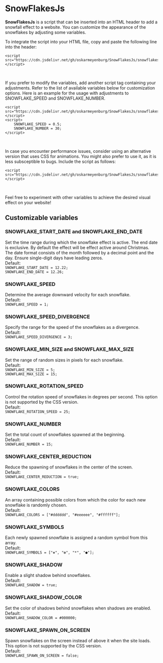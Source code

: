 # SnowFlakesJs
**SnowFlakesJs** is a script that can be inserted into an HTML header to add a snowfall effect to a website. You can customize the appearance of the snowflakes by adjusting some variables.

To integrate the script into your HTML file, copy and paste the following line into the header:<br>
```
<script src="https://cdn.jsdelivr.net/gh/oskarmeyenburg/SnowFlakesJs/snowflakes.min.js"></script>
```
<br>

If you prefer to modify the variables, add another script tag containing your adjustments. Refer to the list of available variables below for customization options.
Here is an example for the usage with adjustments to SNOWFLAKE_SPEED and SNOWFLAKE_NUMBER.
```
<script src="https://cdn.jsdelivr.net/gh/oskarmeyenburg/SnowFlakesJs/snowflakes.min.js"></script>
<script>
    SNOWFLAKE_SPEED = 0.5;
    SNOWFLAKE_NUMBER = 30;
</script>
```
<br>

In case you encounter performance issues, consider using an alternative version that uses CSS for animations. You might also prefer to use it, as it is less subsceptible to bugs. Include the script as follows:
```
<script src="https://cdn.jsdelivr.net/gh/oskarmeyenburg/SnowFlakesJs/snowflakes_css.min.js"></script>
```
<br>

Feel free to experiment with other variables to achieve the desired visual effect on your website!

## Customizable variables
### SNOWFLAKE_START_DATE and SNOWFLAKE_END_DATE
Set the time range during which the snowflake effect is active. The end date is exclusive. By default the effect will be effect active around Christmas. The date format consists of the month followed by a decimal point and the day. Ensure single-digit days have leading zeros.
<br>Default:<br>``SNOWFLAKE_START_DATE = 12.22;``<br>``SNOWFLAKE_END_DATE = 12.26;``<br>

### SNOWFLAKE_SPEED
Determine the average downward velocity for each snowflake.
<br>Default:<br>``SNOWFLAKE_SPEED = 1;``

### SNOWFLAKE_SPEED_DIVERGENCE
Specify the range for the speed of the snowflakes as a divergence.
<br>Default:<br>``SNOWFLAKE_SPEED_DIVERGENCE = 3;``

### SNOWFLAKE_MIN_SIZE and SNOWFLAKE_MAX_SIZE
Set the range of random sizes in pixels for each snowflake.
<br>Default:<br>``SNOWFLAKE_MIN_SIZE = 5;``<br>``SNOWFLAKE_MAX_SIZE = 15;``<br>

### SNOWFLAKE_ROTATION_SPEED
Control the rotation speed of snowflakes in degrees per second. This option is not supported by the CSS version.
<br>Default:<br>``SNOWFLAKE_ROTATION_SPEED = 25;``<br>

### SNOWFLAKE_NUMBER
Set the total count of snowflakes spawned at the beginning.
<br>Default:<br>``SNOWFLAKE_NUMBER = 15;``<br>

### SNOWFLAKE_CENTER_REDUCTION
Reduce the spawning of snowflakes in the center of the screen.
<br>Default:<br>``SNOWFLAKE_CENTER_REDUCTION = true;``<br>

### SNOWFLAKE_COLORS
An array containing possible colors from which the color for each new snowflake is randomly chosen.
<br>Default:<br>``SNOWFLAKE_COLORS = ["#dddddd", "#eeeeee", "#ffffff"];``<br>

### SNOWFLAKE_SYMBOLS
Each newly spawned snowflake is assigned a random symbol from this array.
<br>Default:<br>``SNOWFLAKE_SYMBOLS = ["❅", "❆", "*", "●"];``<br>

### SNOWFLAKE_SHADOW
Enable a slight shadow behind snowflakes.
<br>Default:<br>``SNOWFLAKE_SHADOW = true;``<br>

### SNOWFLAKE_SHADOW_COLOR
Set the color of shadows behind snowflakes when shadows are enabled.
<br>Default:<br>``SNOWFLAKE_SHADOW_COLOR = #000000;``<br>

### SNOWFLAKE_SPAWN_ON_SCREEN
Spawn snowflakes on the screen instead of above it when the site loads. This option is not supported by the CSS version.
<br>Default:<br>``SNOWFLAKE_SPAWN_ON_SCREEN = false;``<br>